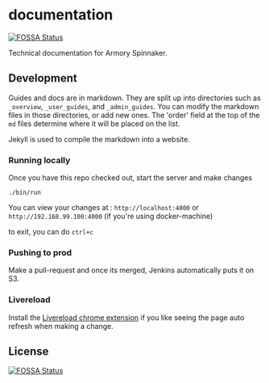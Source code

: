 # documentation
[![FOSSA Status](https://app.fossa.io/api/projects/git%2Bgithub.com%2Falexmbe%2Fdocumentation.svg?type=shield)](https://app.fossa.io/projects/git%2Bgithub.com%2Falexmbe%2Fdocumentation?ref=badge_shield)


Technical documentation for Armory Spinnaker.

## Development

Guides and docs are in markdown. They are split up into directories such as `_overview`, `_user_guides`, and `_admin_guides`. You can modify the markdown files in those directories, or add new ones. The 'order' field at the top of the `md` files determine where it will be placed on the list. 

Jekyll is used to compile the markdown into a website.


### Running locally
Once you have this repo checked out, start the server and make changes

```
./bin/run
```

You can view your changes at : `http://localhost:4000` or `http://192.168.99.100:4000` (if you're using docker-machine)

to exit, you can do `ctrl+c`

### Pushing to prod
Make a pull-request and once its merged, Jenkins automatically puts it on S3.


### Livereload
Install the [Livereload chrome extension](https://chrome.google.com/webstore/detail/livereload/jnihajbhpnppcggbcgedagnkighmdlei?hl=en) if you like seeing the page auto refresh when making a change.


## License
[![FOSSA Status](https://app.fossa.io/api/projects/git%2Bgithub.com%2Falexmbe%2Fdocumentation.svg?type=large)](https://app.fossa.io/projects/git%2Bgithub.com%2Falexmbe%2Fdocumentation?ref=badge_large)